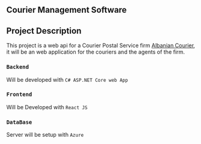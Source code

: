 Courier Management Software
----------------------------------------------------------------------------------------------------

## Project Description

This project is a web api for a Courier Postal Service firm [Albanian Courier](https://al.albaniancourier.al/), it will be an web application for the couriers and the agents of the firm.

### `Backend`

Will be developed with `C# ASP.NET Core web App`

### `Frontend`

Will be Developed with `React JS`

### `DataBase`

Server will be setup with `Azure`

